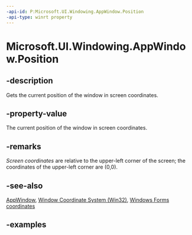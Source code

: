 ```yaml
---
-api-id: P:Microsoft.UI.Windowing.AppWindow.Position
-api-type: winrt property
---
```


# Microsoft.UI.Windowing.AppWindow.Position

<!--
public Windows.Graphics.PointInt32 Position { get; }
-->

## -description

Gets the current position of the window in screen coordinates.

## -property-value

The current position of the window in screen coordinates.

## -remarks

_Screen coordinates_ are relative to the upper-left corner of the screen; the coordinates of the upper-left corner are (0,0).

## -see-also

[AppWindow](appwindow.md), [Window Coordinate System (Win32)](/windows/win32/gdi/window-coordinate-system), [Windows Forms coordinates](/dotnet/desktop/winforms/windows-forms-coordinates)

## -examples
